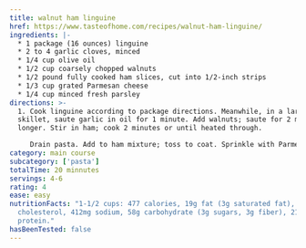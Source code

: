 ```yaml
---
title: walnut ham linguine
href: https://www.tasteofhome.com/recipes/walnut-ham-linguine/
ingredients: |-
  * 1 package (16 ounces) linguine
  * 2 to 4 garlic cloves, minced
  * 1/4 cup olive oil
  * 1/2 cup coarsely chopped walnuts
  * 1/2 pound fully cooked ham slices, cut into 1/2-inch strips
  * 1/3 cup grated Parmesan cheese
  * 1/4 cup minced fresh parsley
directions: >-
  1. Cook linguine according to package directions. Meanwhile, in a large
  skillet, saute garlic in oil for 1 minute. Add walnuts; saute for 2 minutes
  longer. Stir in ham; cook 2 minutes or until heated through.

     Drain pasta. Add to ham mixture; toss to coat. Sprinkle with Parmesan and parsley.
category: main course
subcategory: ['pasta']
totalTime: 20 minnutes
servings: 4-6
rating: 4
ease: easy
nutritionFacts: "1-1/2 cups: 477 calories, 19g fat (3g saturated fat), 17mg
  cholesterol, 412mg sodium, 58g carbohydrate (3g sugars, 3g fiber), 21g
  protein."
hasBeenTested: false
---
```

